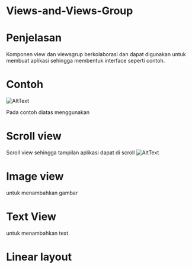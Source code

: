 # Views-and-Views-Group

# Penjelasan 
Komponen view dan viewsgrup berkolaborasi dan dapat digunakan untuk membuat aplikasi sehingga membentuk interface seperti contoh.

# Contoh
![AltText](https://github.com/rensimeila04/Views-and-Views-Group/blob/master/02.jpeg)

Pada contoh diatas menggunakan 
# Scroll view 
  Scroll view sehingga tampilan aplikasi dapat di scroll
  ![AltText](https://github.com/rensimeila04/Views-and-Views-Group/blob/master/01.jpeg)

# Image view 
untuk menambahkan gambar
# Text View
untuk menambahkan text
# Linear layout
